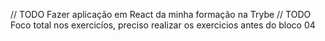 // TODO Fazer aplicação em React da minha formação na Trybe
// TODO Foco total nos exercicíos, preciso realizar os exercicios antes do bloco 04